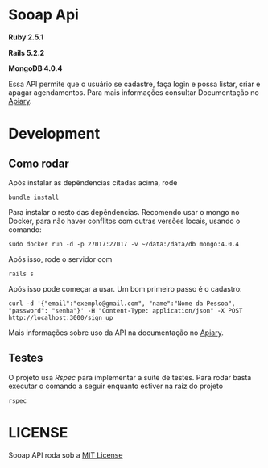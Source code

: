 # Sooap Api
**Ruby 2.5.1**

**Rails 5.2.2**

**MongoDB 4.0.4**

Essa API permite que o usuário se cadastre, faça login e possa listar, criar e apagar agendamentos. Para mais informações consultar Documentação no [Apiary](https://sooapapi.docs.apiary.io/).

# Development
## Como rodar
Após instalar as depêndencias citadas acima, rode

` bundle install `

Para instalar o resto das depêndencias. Recomendo usar o mongo no Docker, para não haver conflitos com outras versões locais, usando o comando:

`sudo docker run -d -p 27017:27017 -v ~/data:/data/db mongo:4.0.4`

Após isso, rode o servidor com

`rails s`

Após isso pode começar a usar. Um bom primeiro passo é o cadastro:

`curl -d '{"email":"exemplo@gmail.com", "name":"Nome da Pessoa", "password": "senha"}' -H "Content-Type: application/json" -X POST http://localhost:3000/sign_up`

Mais informações sobre uso da API na documentação no [Apiary](https://sooapapi.docs.apiary.io/).

## Testes

O projeto usa *Rspec* para implementar a suite de testes. Para rodar basta executar o comando a seguir enquanto estiver na raiz do projeto

` rspec `

# LICENSE

Sooap API roda sob a [MIT License](https://opensource.org/licenses/MIT)
